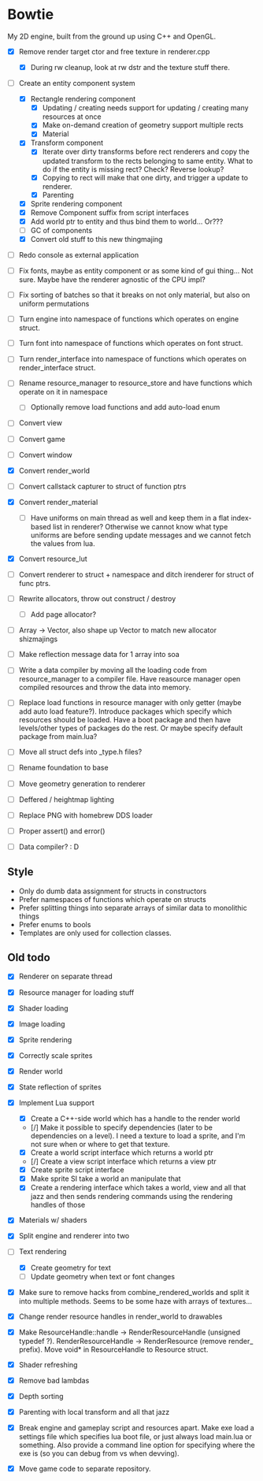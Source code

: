 Bowtie
======

My 2D engine, built from the ground up using C++ and OpenGL.


- [x] Remove render target ctor and free texture in renderer.cpp
    - [x] During rw cleanup, look at rw dstr and the texture stuff there.

- [ ] Create an entity component system
    - [x] Rectangle rendering component
        - [x] Updating / creating needs support for updating / creating many resources at once
        - [x] Make on-demand creation of geometry support multiple rects
        - [x] Material
    - [x] Transform component
        - [x] Iterate over dirty transforms before rect renderers and copy the updated transform to the rects belonging to same entity. What to do if the entity is missing rect? Check? Reverse lookup?
        - [x] Copying to rect will make that one dirty, and trigger a update to renderer.
        - [x] Parenting
    - [x] Sprite rendering component
    - [x] Remove Component suffix from script interfaces
    - [x] Add world ptr to entity and thus bind them to world... Or???
    - [ ] GC of components
    - [x] Convert old stuff to this new thingmajing

- [ ] Redo console as external application
- [ ] Fix fonts, maybe as entity component or as some kind of gui thing... Not sure. Maybe have the renderer agnostic of the CPU impl?
- [ ] Fix sorting of batches so that it breaks on not only material, but also on uniform permutations
- [ ] Turn engine into namespace of functions which operates on engine struct.
- [ ] Turn font into namespace of functions which operates on font struct.
- [ ] Turn render_interface into namespace of functions which operates on render_interface struct.
- [ ] Rename resource_manager to resource_store and have functions which operate on it in namespace
    - [ ] Optionally remove load functions and add auto-load enum
- [ ] Convert view
- [ ] Convert game
- [ ] Convert window
- [x] Convert render_world
- [ ] Convert callstack capturer to struct of function ptrs
- [x] Convert render_material
    - [ ] Have uniforms on main thread as well and keep them in a flat index-based list in renderer? Otherwise we cannot know what type uniforms are before sending update messages and we cannot fetch the values from lua.
- [x] Convert resource_lut
- [ ] Convert renderer to struct + namespace and ditch irenderer for struct of func ptrs.
- [ ] Rewrite allocators, throw out construct / destroy
    - [ ] Add page allocator?
- [ ] Array -> Vector, also shape up Vector to match new allocator shizmajings
- [ ] Make reflection message data for 1 array into soa
- [ ] Write a data compiler by moving all the loading code from resource_manager to a compiler file. Have reasource manager open compiled resources and
        throw the data into memory.
- [ ] Replace load functions in resource manager with only getter (maybe add auto load feature?). Introduce packages which specify which resources should be loaded. Have a boot package and then have levels/other types of packages do the rest. Or maybe specify default package from main.lua?
- [ ] Move all struct defs into _type.h files?
- [ ] Rename foundation to base
- [ ] Move geometry generation to renderer
- [ ] Deffered / heightmap lighting
- [ ] Replace PNG with homebrew DDS loader
- [ ] Proper assert() and error()
- [ ] Data compiler? : D


## Style

- Only do dumb data assignment for structs in constructors
- Prefer namespaces of functions which operate on structs
- Prefer splitting things into separate arrays of similar data to monolithic things
- Prefer enums to bools
- Templates are only used for collection classes.


## Old todo

* [x] Renderer on separate thread
* [x] Resource manager for loading stuff
* [x] Shader loading
* [x] Image loading
* [x] Sprite rendering
* [x] Correctly scale sprites
* [x] Render world
* [x] State reflection of sprites
* [x] Implement Lua support
    * [x] Create a C++-side world which has a handle to the render world
    * [/] Make it possible to specify dependencies (later to be dependencies on a level). I need a texture to load a sprite, and I'm not sure when or where to get that texture.
    * [x] Create a world script interface which returns a world ptr
    * [/] Create a view script interface which returns a view ptr
    * [x] Create sprite script interface
    * [x] Make sprite SI take a world an manipulate that
    * [x] Create a rendering interface which takes a world, view and all that jazz and then sends rendering commands using the rendering handles of those
* [x] Materials w/ shaders
* [x] Split engine and renderer into two
* [ ] Text rendering
    * [x] Create geometry for text
    * [ ] Update geometry when text or font changes
* [x] Make sure to remove hacks from combine_rendered_worlds and split it into multiple methods. Seems to be  some haze with arrays of textures...
* [x] Change render resource handles in render_world to drawables
* [x] Make ResourceHandle::handle -> RenderResourceHandle (unsigned typedef ?). RenderResourceHandle -> RenderResource (remove render_ prefix). Move void* in ResourceHandle to Resource struct.
* [x] Shader refreshing
* [x] Remove bad lambdas
* [x] Depth sorting
* [x] Parenting with local transform and all that jazz
* [x] Break engine and gameplay script and resources apart. Make exe load a settings file which specifies lua boot file, or just always load main.lua or something. Also provide a command line option for specifying where the exe is (so you can debug from vs when devving).
* [x] Move game code to separate repository.

